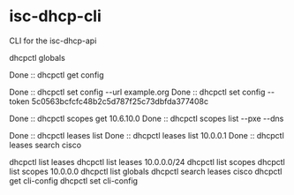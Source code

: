 # isc-dhcp-cli
CLI for the isc-dhcp-api

dhcpctl globals



Done :: dhcpctl get config

Done :: dhcpctl set config --url example.org
Done :: dhcpctl set config --token 5c0563bcfcfc48b2c5d787f25c73dbfda377408c

Done :: dhcpctl scopes get 10.6.10.0
Done :: dhcpctl scopes list --pxe --dns

Done :: dhcpctl leases list
Done :: dhcpctl leases list 10.0.0.1
Done :: dhcpctl leases search cisco 




dhcpctl list leases
dhcpctl list leases 10.0.0.0/24
dhcpctl list scopes 
dhcpctl list scopes 10.0.0.0
dhcpctl list globals
dhcpctl search leases cisco
dhcpctl get cli-config
dhcpctl set cli-config
